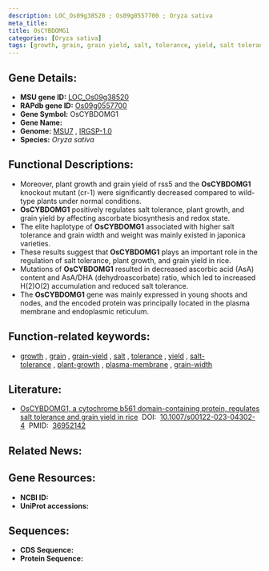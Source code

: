 ```yaml
---
description: LOC_Os09g38520 ; Os09g0557700 ; Oryza sativa
meta_title:
title: OsCYBDOMG1
categories: [Oryza sativa]
tags: [growth, grain, grain yield, salt, tolerance, yield, salt tolerance, plant growth, plasma membrane, grain width]
---
```


## Gene Details:
- **MSU gene ID:** [LOC_Os09g38520](http://rice.uga.edu/cgi-bin/ORF_infopage.cgi?orf=LOC_Os09g38520)  
- **RAPdb gene ID:** [Os09g0557700](https://rapdb.dna.affrc.go.jp/locus/?name=Os09g0557700)  
- **Gene Symbol:** OsCYBDOMG1
- **Gene Name:**
- **Genome:**  [MSU7](http://rice.uga.edu/)&nbsp;,&nbsp;[IRGSP-1.0](https://rapdb.dna.affrc.go.jp/download/irgsp1.html)
- **Species:** *Oryza sativa*

## Functional Descriptions:
   - Moreover, plant growth and grain yield of rss5 and the **OsCYBDOMG1** knockout mutant (cr-1) were significantly decreased compared to wild-type plants under normal conditions.
   - **OsCYBDOMG1** positively regulates salt tolerance, plant growth, and grain yield by affecting ascorbate biosynthesis and redox state.
   - The elite haplotype of **OsCYBDOMG1** associated with higher salt tolerance and grain width and weight was mainly existed in japonica varieties.
   - These results suggest that **OsCYBDOMG1** plays an important role in the regulation of salt tolerance, plant growth, and grain yield in rice.
   - Mutations of **OsCYBDOMG1** resulted in decreased ascorbic acid (AsA) content and AsA/DHA (dehydroascorbate) ratio, which led to increased H(2)O(2) accumulation and reduced salt tolerance.
   - The **OsCYBDOMG1** gene was mainly expressed in young shoots and nodes, and the encoded protein was principally located in the plasma membrane and endoplasmic reticulum.

## Function-related keywords:
   - [growth](/tags/growth/)&nbsp;,&nbsp;[grain](/tags/grain/)&nbsp;,&nbsp;[grain-yield](/tags/grain-yield/)&nbsp;,&nbsp;[salt](/tags/salt/)&nbsp;,&nbsp;[tolerance](/tags/tolerance/)&nbsp;,&nbsp;[yield](/tags/yield/)&nbsp;,&nbsp;[salt-tolerance](/tags/salt-tolerance/)&nbsp;,&nbsp;[plant-growth](/tags/plant-growth/)&nbsp;,&nbsp;[plasma-membrane](/tags/plasma-membrane/)&nbsp;,&nbsp;[grain-width](/tags/grain-width/)

## Literature:
   - [OsCYBDOMG1, a cytochrome b561 domain-containing protein, regulates salt tolerance and grain yield in rice](https://www.doi.org/10.1007/s00122-023-04302-4)&nbsp;&nbsp;DOI:&nbsp;&nbsp;[10.1007/s00122-023-04302-4](https://www.doi.org/10.1007/s00122-023-04302-4)&nbsp;&nbsp;PMID:&nbsp;&nbsp;[36952142](https://pubmed.ncbi.nlm.nih.gov/36952142/)

## Related News:

## Gene Resources:
- **NCBI ID:**  []()
- **UniProt accessions:** [](https://www.uniprot.org/uniprotkb//entry)

## Sequences:
- **CDS Sequence:**
- **Protein Sequence:**
